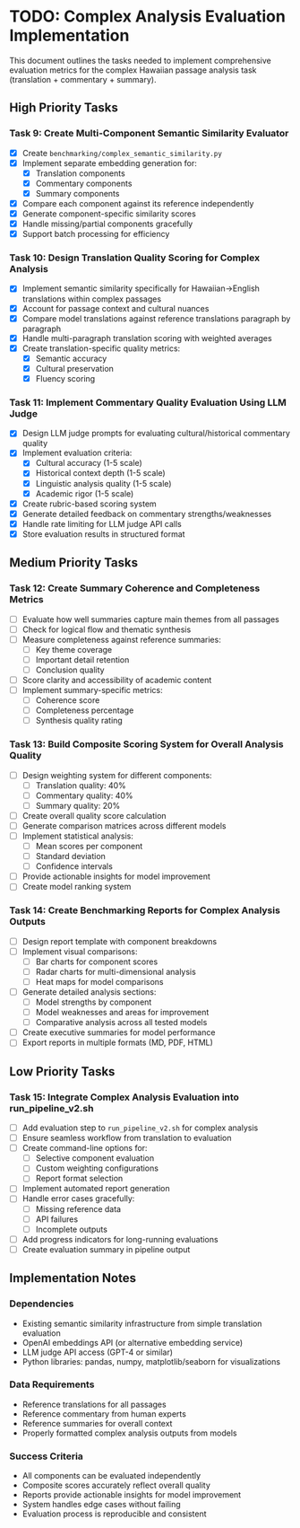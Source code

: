 # TODO: Complex Analysis Evaluation Implementation

This document outlines the tasks needed to implement comprehensive evaluation metrics for the complex Hawaiian passage analysis task (translation + commentary + summary).

## High Priority Tasks

### Task 9: Create Multi-Component Semantic Similarity Evaluator
- [x] Create `benchmarking/complex_semantic_similarity.py`
- [x] Implement separate embedding generation for:
  - [x] Translation components
  - [x] Commentary components  
  - [x] Summary components
- [x] Compare each component against its reference independently
- [x] Generate component-specific similarity scores
- [x] Handle missing/partial components gracefully
- [x] Support batch processing for efficiency

### Task 10: Design Translation Quality Scoring for Complex Analysis
- [x] Implement semantic similarity specifically for Hawaiian→English translations within complex passages
- [x] Account for passage context and cultural nuances
- [x] Compare model translations against reference translations paragraph by paragraph
- [x] Handle multi-paragraph translation scoring with weighted averages
- [x] Create translation-specific quality metrics:
  - [x] Semantic accuracy
  - [x] Cultural preservation
  - [x] Fluency scoring

### Task 11: Implement Commentary Quality Evaluation Using LLM Judge
- [x] Design LLM judge prompts for evaluating cultural/historical commentary quality
- [x] Implement evaluation criteria:
  - [x] Cultural accuracy (1-5 scale)
  - [x] Historical context depth (1-5 scale)
  - [x] Linguistic analysis quality (1-5 scale)
  - [x] Academic rigor (1-5 scale)
- [x] Create rubric-based scoring system
- [x] Generate detailed feedback on commentary strengths/weaknesses
- [x] Handle rate limiting for LLM judge API calls
- [x] Store evaluation results in structured format

## Medium Priority Tasks

### Task 12: Create Summary Coherence and Completeness Metrics
- [ ] Evaluate how well summaries capture main themes from all passages
- [ ] Check for logical flow and thematic synthesis
- [ ] Measure completeness against reference summaries:
  - [ ] Key theme coverage
  - [ ] Important detail retention
  - [ ] Conclusion quality
- [ ] Score clarity and accessibility of academic content
- [ ] Implement summary-specific metrics:
  - [ ] Coherence score
  - [ ] Completeness percentage
  - [ ] Synthesis quality rating

### Task 13: Build Composite Scoring System for Overall Analysis Quality
- [ ] Design weighting system for different components:
  - [ ] Translation quality: 40%
  - [ ] Commentary quality: 40%
  - [ ] Summary quality: 20%
- [ ] Create overall quality score calculation
- [ ] Generate comparison matrices across different models
- [ ] Implement statistical analysis:
  - [ ] Mean scores per component
  - [ ] Standard deviation
  - [ ] Confidence intervals
- [ ] Provide actionable insights for model improvement
- [ ] Create model ranking system

### Task 14: Create Benchmarking Reports for Complex Analysis Outputs
- [ ] Design report template with component breakdowns
- [ ] Implement visual comparisons:
  - [ ] Bar charts for component scores
  - [ ] Radar charts for multi-dimensional analysis
  - [ ] Heat maps for model comparisons
- [ ] Generate detailed analysis sections:
  - [ ] Model strengths by component
  - [ ] Model weaknesses and areas for improvement
  - [ ] Comparative analysis across all tested models
- [ ] Create executive summaries for model performance
- [ ] Export reports in multiple formats (MD, PDF, HTML)

## Low Priority Tasks

### Task 15: Integrate Complex Analysis Evaluation into run_pipeline_v2.sh
- [ ] Add evaluation step to `run_pipeline_v2.sh` for complex analysis
- [ ] Ensure seamless workflow from translation to evaluation
- [ ] Create command-line options for:
  - [ ] Selective component evaluation
  - [ ] Custom weighting configurations
  - [ ] Report format selection
- [ ] Implement automated report generation
- [ ] Handle error cases gracefully:
  - [ ] Missing reference data
  - [ ] API failures
  - [ ] Incomplete outputs
- [ ] Add progress indicators for long-running evaluations
- [ ] Create evaluation summary in pipeline output

## Implementation Notes

### Dependencies
- Existing semantic similarity infrastructure from simple translation evaluation
- OpenAI embeddings API (or alternative embedding service)
- LLM judge API access (GPT-4 or similar)
- Python libraries: pandas, numpy, matplotlib/seaborn for visualizations

### Data Requirements
- Reference translations for all passages
- Reference commentary from human experts
- Reference summaries for overall context
- Properly formatted complex analysis outputs from models

### Success Criteria
- All components can be evaluated independently
- Composite scores accurately reflect overall quality
- Reports provide actionable insights for model improvement
- System handles edge cases without failing
- Evaluation process is reproducible and consistent